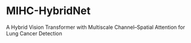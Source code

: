 # MIHC-HybridNet
A Hybrid Vision Transformer with Multiscale Channel–Spatial Attention for Lung Cancer Detection
